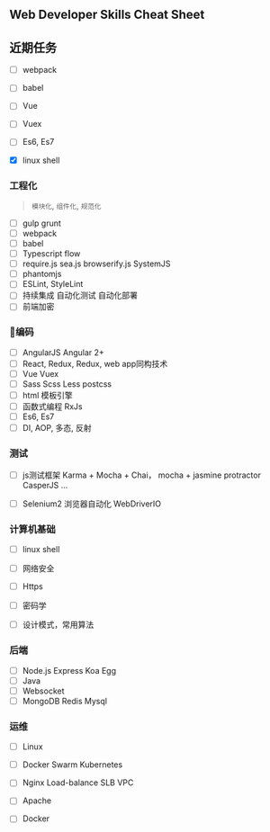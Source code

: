 ##  Web Developer Skills Cheat Sheet

## 近期任务
- [ ] webpack
- [ ] babel
- [ ] Vue
- [ ] Vuex
- [ ] Es6, Es7
- [x] linux shell



### 工程化
> `模块化`, `组件化`, `规范化`
- [ ] gulp grunt
- [ ] webpack
- [ ] babel
- [ ] Typescript flow
- [ ] require.js sea.js browserify.js SystemJS
- [ ] phantomjs
- [ ] ESLint, StyleLint
- [ ] 持续集成  自动化测试  自动化部署
- [ ] 前端加密
### 编码
- [ ] AngularJS Angular 2+
- [ ] React, Redux, Redux,  web app同构技术
- [ ] Vue Vuex
- [ ] Sass Scss Less postcss
- [ ] html 模板引擎
- [ ] 函数式编程 RxJs
- [ ] Es6, Es7
- [ ] DI, AOP, 多态, 反射
### 测试
- [ ] js测试框架 Karma + Mocha + Chai， mocha + jasmine protractor CasperJS ...
- [ ] Selenium2 浏览器自动化 WebDriverIO


### 计算机基础
- [ ] linux shell
- [ ] 网络安全
- [ ] Https
- [ ] 密码学
- [ ] 设计模式，常用算法


### 后端
- [ ] Node.js Express Koa Egg
- [ ] Java
- [ ] Websocket
- [ ] MongoDB Redis Mysql

### 运维
- [ ] Linux
- [ ] Docker Swarm Kubernetes
- [ ] Nginx Load-balance SLB VPC
- [ ] Apache
- [ ] Docker

